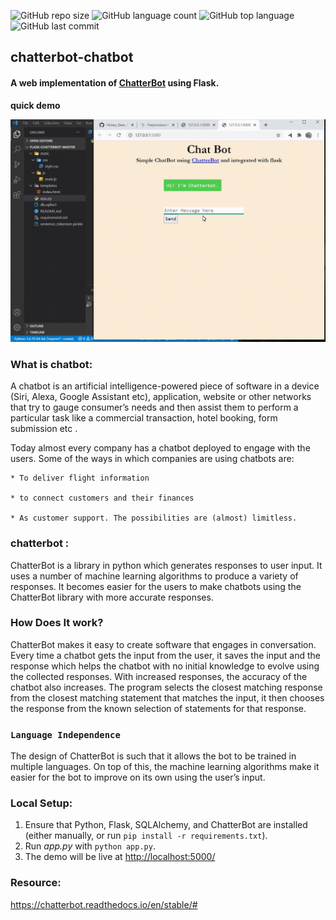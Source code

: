 ![GitHub repo size](https://img.shields.io/github/repo-size/Uttam580/chatterbot_chatbot?style=plastic)
![GitHub language count](https://img.shields.io/github/languages/count/Uttam580/chatterbot_chatbot?style=plastic)
![GitHub top language](https://img.shields.io/github/languages/top/Uttam580/chatterbot_chatbot?style=plastic)
![GitHub last commit](https://img.shields.io/github/last-commit/Uttam580/chatterbot_chatbot?color=red&style=plastic)



## chatterbot-chatbot

#### A web implementation of [ChatterBot](https://github.com/gunthercox/ChatterBot) using Flask.


**quick demo**

  ![demo_gif](https://github.com/Uttam580/chatterbot_chatbot/blob/master/demo.gif)


### What is chatbot:

A chatbot is an artificial intelligence-powered piece of software in a device (Siri, Alexa, Google Assistant etc), application, website or other networks that try to gauge consumer’s needs and then assist them to perform a particular task like a commercial transaction, hotel booking, form submission etc . 

Today almost every company has a chatbot deployed to engage with the users. Some of the ways in which companies are using chatbots are:

    * To deliver flight information

    * to connect customers and their finances

    * As customer support. The possibilities are (almost) limitless.

### chatterbot : 

ChatterBot is a library in python which generates responses to user input. It uses a number of machine learning algorithms to produce a variety of responses. It becomes easier for the users to make chatbots using the ChatterBot library with more accurate responses.


### How Does It work?

ChatterBot makes it easy to create software that engages in conversation. Every time a chatbot gets the input from the user, it saves the input and the response which helps the chatbot with no initial knowledge to evolve using the collected responses.
With increased responses, the accuracy of the chatbot also increases. The program selects the closest matching response from the closest matching statement that matches the input, it then chooses the response from the known selection of statements for that response.

### ```Language Independence```

The design of ChatterBot is such that it allows the bot to be trained in multiple languages. On top of this, the machine learning algorithms make it easier for the bot to improve on its own using the user’s input.


### Local Setup:
 1. Ensure that Python, Flask, SQLAlchemy, and ChatterBot are installed (either manually, or run `pip install -r requirements.txt`).
 2. Run *app.py* with `python app.py`.
 3. The demo will be live at [http://localhost:5000/](http://localhost:5000/)

 ### Resource: 

 https://chatterbot.readthedocs.io/en/stable/#
